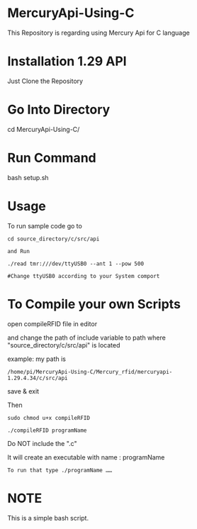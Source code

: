 # MercuryApi-Using-C
This Repository is regarding using Mercury Api for C language

# Installation 1.29 API
Just Clone the Repository 

# Go Into Directory 
cd MercuryApi-Using-C/

# Run Command
bash setup.sh


# Usage
To run sample code go to 

    cd source_directory/c/src/api
    
    and Run
    
    ./read tmr:///dev/ttyUSB0 --ant 1 --pow 500
    
    #Change ttyUSB0 according to your System comport 
    
# To Compile your own Scripts

open compileRFID file in editor

and change the path of include variable to path where "source_directory/c/src/api" is located

example: my path is 

    /home/pi/MercuryApi-Using-C/Mercury_rfid/mercuryapi-1.29.4.34/c/src/api
                
save & exit


Then

    sudo chmod u+x compileRFID

    ./compileRFID programName

Do NOT include the ".c"

It will create an executable with name : programName

    To run that type ./programName ……




# NOTE
This is a simple bash script.
